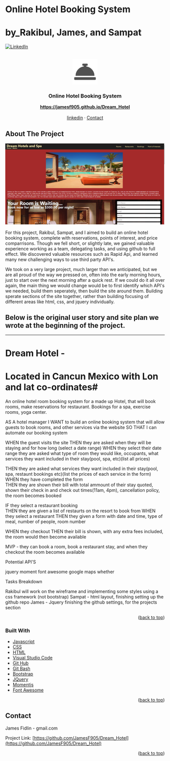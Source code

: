 # Online Hotel Booking System
# by_Rakibul, James, and Sampat

<div id="top"></div>

[![LinkedIn][linkedin-shield]][linkedin-url]



<br />
<div align="center">
  <a href="https://github.com/JamesF905/Dream_Hotel">
    <img src="assets/images/logo.png" alt="Logo" width="80" height="80">
  </a>

  <h3 align="center">Online Hotel Booking System</h3>

  <p align="center">
    <a href="https://jamesf905.github.io/Dream_Hotel"><strong>https://jamesf905.github.io/Dream_Hotel</strong></a>
    <br />
    <br />
    <a href="https://www.linkedin.com/in/james-fidlin-98853a239/">linkedin</a>
    ·
    <a href="www.gmail.com">Contact</a>
  </p>
</div>

## About The Project

[![Online Hotel Booking System][product-screenshot]](https://jamesf905.github.io/Dream_Hotel)

For this project, Rakibul, Sampat, and I aimed to build an online hotel booking system, complete with reservations, points of interest, and price comparrisons. Though we fell short, or slightly late, we gained valuable experience working as a team, delegating tasks, and using github to full effect. We discovered valuable resources such as Rapid Api, and learned many new challenging ways to use third party API's. 

We took on a very large project, much larger than we anticipated, but we are all proud of the way we pressed on, often into the early morning hours, just to start over the next morning after a quick rest. If we could do it all over again, the main thing we would change would be to first identify which API's we needed, build them seperately, then build the site around them. Building sperate sections of the site together, rather than building focusing of different areas like html, css, and jquery individually.

Below is the original user story and site plan we wrote at the beginning of the project.
-----------------------------------------------------------------------------------------------------------------------
-----------------------------------------------------------------------------------------------------------------------

# Dream Hotel - #
# Located in Cancun Mexico with Lon and lat co-ordinates#

An online hotel room booking system for a made up Hotel, that will book rooms, make reservations for restaurant. Bookings for a spa, exercise rooms, yoga center.

AS A hotel manager
I WANT to build an online booking system that will allow guests to book rooms, and other services via the website
SO THAT I can automate our booking system

WHEN the guest visits the site
THEN they are asked when they will be staying and for how long (select a date range)
WHEN they select their date range they are asked what type of room they would like, occupants, what services they want included in their stay(pool, spa, etc)(list all prices)

THEN they are asked what services they want included in their stay(pool, spa, restaunt bookings etc)(list the prices of each service in the form)
WHEN they have completed the form  
THEN they are shown their bill with total ammount of their stay quoted, shown their check in and check out times(11am, 4pm), cancellation policy, the room becomes booked

IF they select a restaurant booking  
THEN they are given a list of restaurts on the resort to book from
WHEN they select a restaurant
THEN they given a form with date and time, type of meal, number of people, room number

WHEN they checkout 
THEN their bill is shown, with any extra fees included, the room would then become available

MVP - they can book a room, book a restaurant stay, and when they checkout the room becomes available

Potential API'S

jquery
moment
font awesome
google maps
whether 


Tasks Breakdown
 
Rakibul will work on the wireframe and implementing some styles using a css framework (not bootstrap)
Sampat - html layout, finishing setting up the github repo
James - Jquery finishing the github settings, for the projects section



<p align="right">(<a href="#top">back to top</a>)</p>


### Built With

* [Javascript](https://www.javascript.com/)
* [CSS](https://developer.mozilla.org/en-US/docs/Web/CSS)
* [HTML](https://developer.mozilla.org/en-US/docs/Web/HTML)
* [Visual Studio Code](https://code.visualstudio.com/)
* [Git Hub](https://github.com/)
* [Git Bash](https://git-scm.com/)
* [Bootstrap](https://getbootstrap.com/docs/3.3/)
* [JQuery](https://git-scm.com/)
* [Momentjs](https://momentjs.com/)
* [Font Awesome](https://fontawesome.com/icons)

<p align="right">(<a href="#top">back to top</a>)</p>


## Contact

James Fidlin - gmail.com

Project Link: [https://github.com/JamesF905/Dream_Hotel](https://github.com/JamesF905/Dream_Hotel)

<p align="right">(<a href="#top">back to top</a>)</p>



[linkedin-shield]: https://img.shields.io/badge/-LinkedIn-black.svg?style=for-the-badge&logo=linkedin&colorB=555
[linkedin-url]: https://www.linkedin.com/in/james-fidlin-98853a239/
[product-screenshot]: assets/images/Project_Screenshot.png



